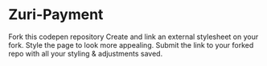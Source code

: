 # Zuri-Payment
Fork this codepen repository Create and link an external stylesheet on your fork.  Style the page to look more appealing.  Submit the link to your forked repo with all your styling &amp; adjustments saved.
